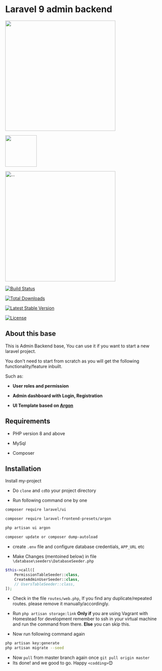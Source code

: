 
# Laravel 9 admin backend

<p align="center">

<a  href="https://laravel.com"  target="_blank"><img  src="https://raw.githubusercontent.com/laravel/art/master/logo-lockup/5%20SVG/2%20CMYK/1%20Full%20Color/laravel-logolockup-cmyk-red.svg"  width="350"></a> <a  href="javaxcript:void(0)">

<a  href="https://spatie.be/"  target="_blank"><img  src="https://cdn.learnku.com/uploads/avatars/25700_1530502088.png"  width="100"></a> <a  href="javaxcript:void(0)">

<a  class="navbar-brand pt-0"  href="https://www.creative-tim.com/live/argon-dashboard-laravel">

<img  src="https://argon-dashboard-laravel.creative-tim.com/argon/img/brand/blue.png"  width="350"  class="navbar-brand-img"  alt="...">

</a>

</p>

<p align="center">

<a  href="https://travis-ci.org/laravel/framework"><img  src="https://travis-ci.org/laravel/framework.svg"  alt="Build Status"></a>

<a  href="https://packagist.org/packages/laravel/framework"><img  src="https://img.shields.io/packagist/dt/laravel/framework"  alt="Total Downloads"></a>

<a  href="https://packagist.org/packages/laravel/framework"><img  src="https://img.shields.io/packagist/v/laravel/framework"  alt="Latest Stable Version"></a>

<a  href="https://packagist.org/packages/laravel/framework"><img  src="https://img.shields.io/packagist/l/laravel/framework"  alt="License"></a>

</p>

## About this base

This is Admin Backend base, You can use it if you want to start a new laravel project.<br>

You don't need to start from scratch as you will get the following functionality/feature inbuilt.

Such as:

- **User roles and permission**

- **Admin dashboard with Login, Registration**

- **UI Template based on [Argon](https://www.creative-tim.com/live/argon-dashboard-laravel)**

## Requirements

- PHP version 8 and above

- MySql

- Composer

## Installation

Install my-project

- Do `clone` and `cd`to your project directory

- Run following command one by one

```sh
composer require laravel/ui

composer require laravel-frontend-presets/argon

php artisan ui argon

composer update or composer dump-autoload
```

- create `.env` file and configure database credentials, `APP_URL` etc

- Make Changes (mentoined below) in file `\database\seeders\DatabaseSeeder.php`

```php
$this->call([
    PermissionTableSeeder::class,
    CreateAdminUserSeeder::class,
    // UsersTableSeeder::class,
]);
```

- Check in the file `routes/web.php`, If you find any duplicate/repeated routes. please remove it manually/accordingly.

- Run `php artisan storage:link`  **Only if** you are using Vagrant with Homestead for development remember to ssh in your virtual machine and run the command from there. **Else** you can skip this.

- Now run following command again

```sh
php artisan key:generate
php artisan migrate --seed
```

- Now `pull` from master branch again once `git pull origin master`
- Its done! and we good to go. Happy `<codding>`😊
